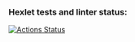 ### Hexlet tests and linter status:
[![Actions Status](https://github.com/barashit/python-project-50/actions/workflows/hexlet-check.yml/badge.svg)](https://github.com/barashit/python-project-50/actions)